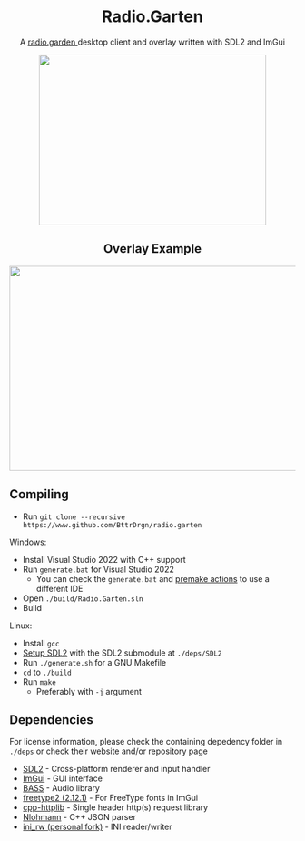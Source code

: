 <h1 align="center"> Radio.Garten </h1>
<p align="center"> A <a href="https://radio.garden/"> radio.garden </a> desktop client and overlay written with SDL2 and ImGui </p>

<p align="center">
  <img width="400" height="300" src="/../assets/preview.png">
</p>


<h2 align="center"> Overlay Example </h2>
<p align="center">
  <img width="640" height="360" src="/../assets/overlay_example_nfsu2.png">
</p>

## Compiling

- Run `git clone --recursive https://www.github.com/BttrDrgn/radio.garten`

Windows:
- Install Visual Studio 2022 with C++ support
- Run `generate.bat` for Visual Studio 2022
  - You can check the `generate.bat` and [premake actions](https://premake.github.io/docs/Using-Premake/) to use a different IDE
- Open `./build/Radio.Garten.sln`
- Build

Linux:
- Install `gcc`
- [Setup SDL2](https://wiki.libsdl.org/Installation#linuxunix) with the SDL2 submodule at `./deps/SDL2`
- Run `./generate.sh` for a GNU Makefile
- `cd` to `./build`
- Run `make`
  - Preferably with `-j` argument

## Dependencies
For license information, please check the containing depedency folder in `./deps` or check their website and/or repository page
- [SDL2](https://github.com/libsdl-org/SDL) - Cross-platform renderer and input handler
- [ImGui](https://github.com/ocornut/imgui) - GUI interface
- [BASS](https://www.un4seen.com/) - Audio library
- [freetype2 (2.12.1)](https://sourceforge.net/projects/freetype/files/freetype2/2.12.1/) - For FreeType fonts in ImGui
- [cpp-httplib](https://github.com/yhirose/cpp-httplib) - Single header http(s) request library
- [Nlohmann](https://github.com/nlohmann/json) - C++ JSON parser
- [ini_rw (personal fork)](https://github.com/BttrDrgn/ini_rw) - INI reader/writer